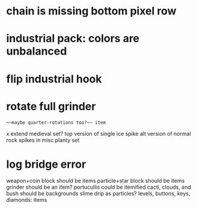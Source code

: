 # chain is missing bottom pixel row
# industrial pack: colors are unbalanced
# flip industrial hook
# rotate full grinder
	~~maybe quarter-rotations too?~~ item
x extend medieval set?
top version of single ice spike
alt version of normal rock
spikes in misc planty set
# log bridge error

weapon+coin block should be items
particle+star block should be items
grinder should be an item?
portucullis could be itemified
cacti, clouds, and bush should be backgrounds
slime drip as particles?
levels, buttons, keys, diamonds: items
